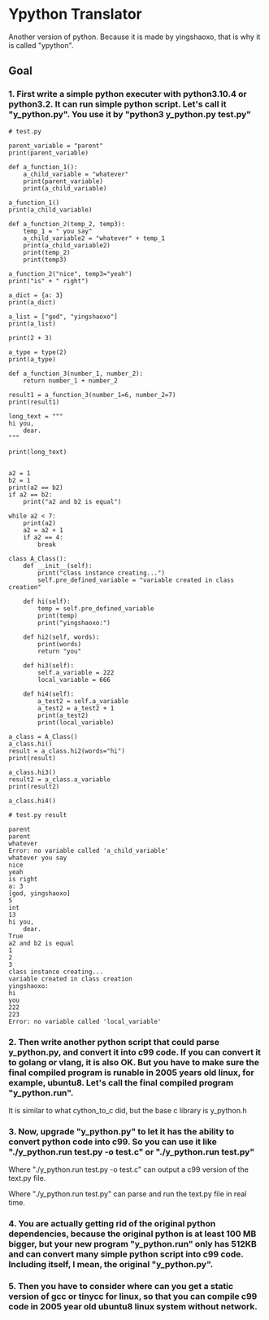 # Ypython Translator

Another version of python. Because it is made by yingshaoxo, that is why it is called "ypython".

## Goal
### 1. First write a simple python executer with python3.10.4 or python3.2. It can run simple python script. Let's call it "y_python.py". You use it by "python3 y_python.py test.py"
```
# test.py

parent_variable = "parent"
print(parent_variable)

def a_function_1():
    a_child_variable = "whatever"
    print(parent_variable)
    print(a_child_variable)

a_function_1()
print(a_child_variable)

def a_function_2(temp_2, temp3):
    temp_1 = " you say"
    a_child_variable2 = "whatever" + temp_1
    print(a_child_variable2)
    print(temp_2)
    print(temp3)

a_function_2("nice", temp3="yeah")
print("is" + " right")

a_dict = {a: 3}
print(a_dict)

a_list = ["god", "yingshaoxo"]
print(a_list)

print(2 + 3)

a_type = type(2)
print(a_type)

def a_function_3(number_1, number_2):
    return number_1 + number_2

result1 = a_function_3(number_1=6, number_2=7)
print(result1)

long_text = """
hi you,
    dear.
"""

print(long_text)


a2 = 1
b2 = 1
print(a2 == b2)
if a2 == b2:
    print("a2 and b2 is equal")

while a2 < 7:
    print(a2)
    a2 = a2 + 1
    if a2 == 4:
        break

class A_Class():
    def __init__(self):
        print("class instance creating...")
        self.pre_defined_variable = "variable created in class creation"

    def hi(self):
        temp = self.pre_defined_variable
        print(temp)
        print("yingshaoxo:")

    def hi2(self, words):
        print(words)
        return "you"

    def hi3(self):
        self.a_variable = 222
        local_variable = 666

    def hi4(self):
        a_test2 = self.a_variable
        a_test2 = a_test2 + 1
        print(a_test2)
        print(local_variable)

a_class = A_Class()
a_class.hi()
result = a_class.hi2(words="hi")
print(result)

a_class.hi3()
result2 = a_class.a_variable
print(result2)

a_class.hi4()
```

```
# test.py result

parent
parent
whatever
Error: no variable called 'a_child_variable'
whatever you say
nice
yeah
is right
a: 3
[god, yingshaoxo]
5
int
13
hi you,
    dear.
True
a2 and b2 is equal
1
2
3
class instance creating...
variable created in class creation
yingshaoxo:
hi
you
222
223
Error: no variable called 'local_variable'
```

### 2. Then write another python script that could parse y_python.py, and convert it into c99 code. If you can convert it to golang or vlang, it is also OK. But you have to make sure the final compiled program is runable in 2005 years old linux, for example, ubuntu8. Let's call the final compiled program "y_python.run".

It is similar to what cython_to_c did, but the base c library is y_python.h

### 3. Now, upgrade "y_python.py" to let it has the ability to convert python code into c99. So you can use it like "./y_python.run test.py -o test.c" or "./y_python.run test.py"

Where "./y_python.run test.py -o test.c" can output a c99 version of the text.py file.

Where "./y_python.run test.py" can parse and run the text.py file in real time.

### 4. You are actually getting rid of the original python dependencies, because the original python is at least 100 MB bigger, but your new program "y_python.run" only has 512KB and can convert many simple python script into c99 code. Including itself, I mean, the original "y_python.py".

### 5. Then you have to consider where can you get a static version of gcc or tinycc for linux, so that you can compile c99 code in 2005 year old ubuntu8 linux system without network.
